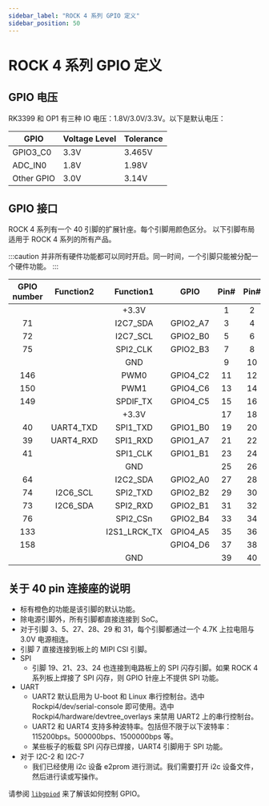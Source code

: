 ```yaml
---
sidebar_label: "ROCK 4 系列 GPIO 定义"
sidebar_position: 50
---
```


# ROCK 4 系列 GPIO 定义

## GPIO 电压

RK3399 和 OP1 有三种 IO 电压：1.8V/3.0V/3.3V。以下是默认电压：

| GPIO       | Voltage Level | Tolerance |
| ---------- | ------------- | --------- |
| GPIO3_C0   | 3.3V          | 3.465V    |
| ADC_IN0    | 1.8V          | 1.98V     |
| Other GPIO | 3.0V          | 3.14V     |

## GPIO 接口

ROCK 4 系列有一个 40 引脚的扩展针座。每个引脚用颜色区分。
以下引脚布局适用于 ROCK 4 系列的所有产品。

<div className='gpio_style'>

:::caution
并非所有硬件功能都可以同时开启。同一时间，一个引脚只能被分配一个硬件功能。
:::

| GPIO number | Function2 |               Function1                |   GPIO   |               Pin#               |              Pin#               |   GPIO   |                Function1                | Function2  | GPIO number |
| :---------: | :-------: | :------------------------------------: | :------: | :------------------------------: | :-----------------------------: | :------: | :-------------------------------------: | :--------: | :---------: |
|             |           |                 +3.3V                  |          | <div className='yellow'>1</div>  |  <div className='red'>2</div>   |          |                  +5.0V                  |            |             |
|     71      |           |                I2C7_SDA                | GPIO2_A7 |  <div className='green'>3</div>  |  <div className='red'>4</div>   |          |                  +5.0V                  |            |             |
|     72      |           |                I2C7_SCL                | GPIO2_B0 |  <div className='green'>5</div>  | <div className='black'>6</div>  |          |                   GND                   |            |             |
|     75      |           |                SPI2_CLK                | GPIO2_B3 |  <div className='green'>7</div>  | <div className='green'>8</div>  | GPIO4_C4 | <div className='orange'>UART2_TXD</div> |            |     148     |
|             |           |                  GND                   |          |  <div className='black'>9</div>  | <div className='green'>10</div> | GPIO4_C3 | <div className='orange'>UART2_RXD</div> |            |     147     |
|     146     |           |                  PWM0                  | GPIO4_C2 | <div className='green'>11</div>  | <div className='green'>12</div> | GPIO4_A3 |                I2S1_SCLK                |            |     131     |
|     150     |           |                  PWM1                  | GPIO4_C6 | <div className='green'>13</div>  | <div className='black'>14</div> |          |                   GND                   |            |             |
|     149     |           |                SPDIF_TX                | GPIO4_C5 | <div className='green'>15</div>  | <div className='green'>16</div> | GPIO4_D2 |                                         |            |     154     |
|             |           |                 +3.3V                  |          | <div className='yellow'>17</div> | <div className='green'>18</div> | GPIO4_D4 |                                         |            |     156     |
|     40      | UART4_TXD | <div className='orange'>SPI1_TXD</div> | GPIO1_B0 | <div className='green'>19</div>  | <div className='black'>20</div> |          |                   GND                   |            |             |
|     39      | UART4_RXD | <div className='orange'>SPI1_RXD</div> | GPIO1_A7 | <div className='green'>21</div>  | <div className='green'>22</div> | GPIO4_D5 |                                         |            |     157     |
|     41      |           | <div className='orange'>SPI1_CLK</div> | GPIO1_B1 | <div className='green'>23</div>  | <div className='green'>24</div> | GPIO1_B2 | <div className='orange'>SPI1_CSn</div>  |            |     42      |
|             |           |                  GND                   |          | <div className='black'>25</div>  | <div className='green'>26</div> |          |                 ADC_IN0                 |            |             |
|     64      |           |                I2C2_SDA                | GPIO2_A0 |  <div className='blue'>27</div>  | <div className='blue'>28</div>  | GPIO2_A1 |                I2C2_CLK                 |            |     65      |
|     74      | I2C6_SCL  |                SPI2_TXD                | GPIO2_B2 | <div className='green'>29</div>  | <div className='black'>30</div> |          |                   GND                   |            |             |
|     73      | I2C6_SDA  |                SPI2_RXD                | GPIO2_B1 | <div className='green'>31</div>  | <div className='green'>32</div> | GPIO3_C0 |                SPDIF_TX                 | UART3_CTSn |     112     |
|     76      |           |                SPI2_CSn                | GPIO2_B4 | <div className='green'>33</div>  | <div className='black'>34</div> |          |                   GND                   |            |             |
|     133     |           |              I2S1_LRCK_TX              | GPIO4_A5 | <div className='green'>35</div>  | <div className='green'>36</div> | GPIO4_A4 |              I2S1_LRCK_RX               |            |     132     |
|     158     |           |                                        | GPIO4_D6 | <div className='green'>37</div>  | <div className='green'>38</div> | GPIO4_A6 |                I2S1_SDI                 |            |     134     |
|             |           |                  GND                   |          | <div className='black'>39</div>  | <div className='green'>40</div> | GPIO4_A7 |                I2S1_SDO                 |            |     135     |

</div>

## 关于 40 pin 连接座的说明

- 标有橙色的功能是该引脚的默认功能。
- 除电源引脚外，所有引脚都直接连接到 SoC。
- 对于引脚 3、5、27、28、29 和 31，每个引脚都通过一个 4.7K 上拉电阻与 3.0V 电源相连。
- 引脚 7 直接连接到板上的 MIPI CSI 引脚。
- SPI
  - 引脚 19、21、23、24 也连接到电路板上的 SPI 闪存引脚。如果 ROCK 4 系列板上焊接了 SPI 闪存，则 GPIO 针座上不提供 SPI 功能。
- UART
  - UART2 默认启用为 U-boot 和 Linux 串行控制台。选中 Rockpi4/dev/serial-console 即可使用。选中 Rockpi4/hardware/devtree_overlays 来禁用 UART2 上的串行控制台。
  - UART2 和 UART4 支持多种波特率。包括但不限于以下波特率：115200bps。500000bps、1500000bps 等。
  - 某些板子的板载 SPI 闪存已焊接，UART4 引脚用于 SPI 功能。
- 对于 I2C-2 和 I2C-7
  - 我们已经使用 i2c 设备 e2prom 进行测试。我们需要打开 i2c 设备文件，然后进行读或写操作。

请参阅 [`libgpiod`](/radxa-os/development/libgpiod.md) 来了解该如何控制 GPIO。

